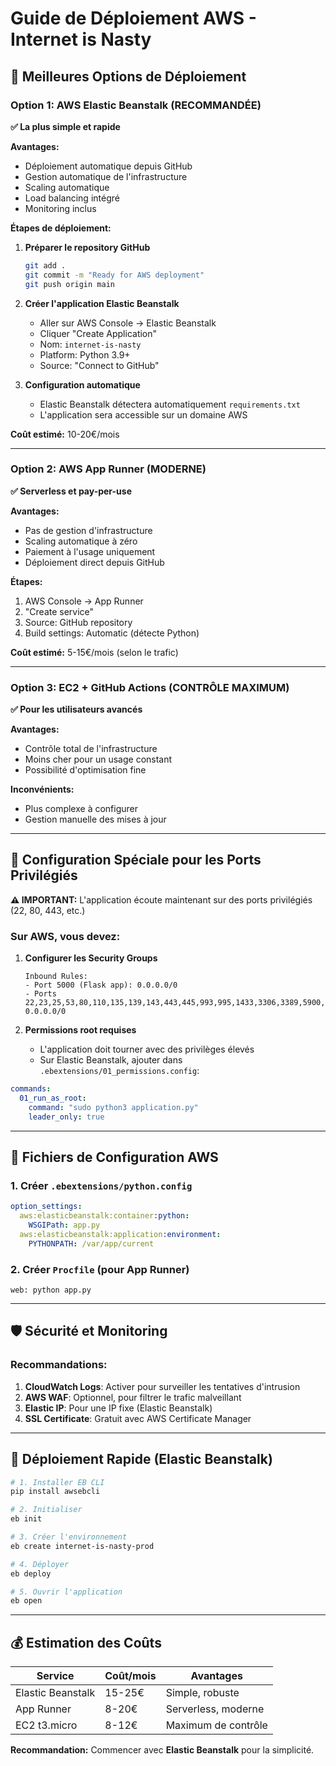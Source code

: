 # Guide de Déploiement AWS - Internet is Nasty

## 🚀 Meilleures Options de Déploiement

### Option 1: AWS Elastic Beanstalk (RECOMMANDÉE)
**✅ La plus simple et rapide**

**Avantages:**
- Déploiement automatique depuis GitHub
- Gestion automatique de l'infrastructure
- Scaling automatique
- Load balancing intégré
- Monitoring inclus

**Étapes de déploiement:**

1. **Préparer le repository GitHub**
   ```bash
   git add .
   git commit -m "Ready for AWS deployment"
   git push origin main
   ```

2. **Créer l'application Elastic Beanstalk**
   - Aller sur AWS Console → Elastic Beanstalk
   - Cliquer "Create Application"
   - Nom: `internet-is-nasty`
   - Platform: Python 3.9+
   - Source: "Connect to GitHub"

3. **Configuration automatique**
   - Elastic Beanstalk détectera automatiquement `requirements.txt`
   - L'application sera accessible sur un domaine AWS

**Coût estimé:** 10-20€/mois

---

### Option 2: AWS App Runner (MODERNE)
**✅ Serverless et pay-per-use**

**Avantages:**
- Pas de gestion d'infrastructure
- Scaling automatique à zéro
- Paiement à l'usage uniquement
- Déploiement direct depuis GitHub

**Étapes:**
1. AWS Console → App Runner
2. "Create service"
3. Source: GitHub repository
4. Build settings: Automatic (détecte Python)

**Coût estimé:** 5-15€/mois (selon le trafic)

---

### Option 3: EC2 + GitHub Actions (CONTRÔLE MAXIMUM)
**✅ Pour les utilisateurs avancés**

**Avantages:**
- Contrôle total de l'infrastructure
- Moins cher pour un usage constant
- Possibilité d'optimisation fine

**Inconvénients:**
- Plus complexe à configurer
- Gestion manuelle des mises à jour

---

## 🔧 Configuration Spéciale pour les Ports Privilégiés

**⚠️ IMPORTANT:** L'application écoute maintenant sur des ports privilégiés (22, 80, 443, etc.)

### Sur AWS, vous devez:

1. **Configurer les Security Groups**
   ```
   Inbound Rules:
   - Port 5000 (Flask app): 0.0.0.0/0
   - Ports 22,23,25,53,80,110,135,139,143,443,445,993,995,1433,3306,3389,5900,8080: 0.0.0.0/0
   ```

2. **Permissions root requises**
   - L'application doit tourner avec des privilèges élevés
   - Sur Elastic Beanstalk, ajouter dans `.ebextensions/01_permissions.config`:

```yaml
commands:
  01_run_as_root:
    command: "sudo python3 application.py"
    leader_only: true
```

---

## 📝 Fichiers de Configuration AWS

### 1. Créer `.ebextensions/python.config`
```yaml
option_settings:
  aws:elasticbeanstalk:container:python:
    WSGIPath: app.py
  aws:elasticbeanstalk:application:environment:
    PYTHONPATH: /var/app/current
```

### 2. Créer `Procfile` (pour App Runner)
```
web: python app.py
```

---

## 🛡️ Sécurité et Monitoring

### Recommandations:
1. **CloudWatch Logs**: Activer pour surveiller les tentatives d'intrusion
2. **AWS WAF**: Optionnel, pour filtrer le trafic malveillant
3. **Elastic IP**: Pour une IP fixe (Elastic Beanstalk)
4. **SSL Certificate**: Gratuit avec AWS Certificate Manager

---

## 🚀 Déploiement Rapide (Elastic Beanstalk)

```bash
# 1. Installer EB CLI
pip install awsebcli

# 2. Initialiser
eb init

# 3. Créer l'environnement
eb create internet-is-nasty-prod

# 4. Déployer
eb deploy

# 5. Ouvrir l'application
eb open
```

---

## 💰 Estimation des Coûts

| Service | Coût/mois | Avantages |
|---------|-----------|-----------|
| Elastic Beanstalk | 15-25€ | Simple, robuste |
| App Runner | 8-20€ | Serverless, moderne |
| EC2 t3.micro | 8-12€ | Maximum de contrôle |

**Recommandation:** Commencer avec **Elastic Beanstalk** pour la simplicité.
